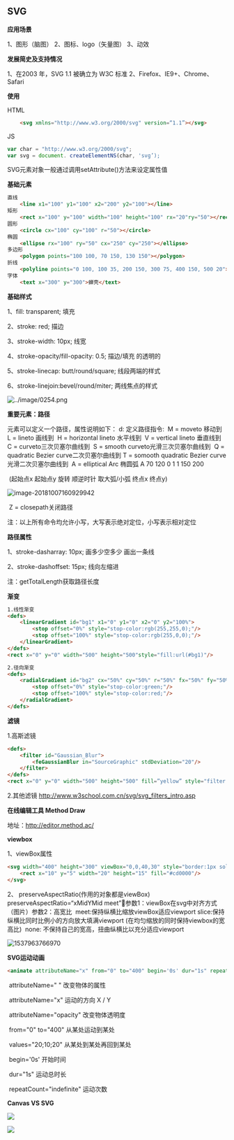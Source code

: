 ## SVG

**应用场景**

1、图形（脑图）
2、图标、logo（矢量图）
3、动效

**发展简史及支持情况**

1、在2003 年，SVG 1.1 被确立为 W3C 标准
2、Firefox、IE9+、Chrome、Safari

**使用**

HTML

```html
    <svg xmlns="http://www.w3.org/2000/svg" version=“1.1”></svg>
```

JS

```javascript
var char = "http://www.w3.org/2000/svg";
var svg = document. createElementNS(char, 'svg’);
```

SVG元素对象一般通过调用setAttribute()方法来设定属性值

**基础元素**

```html
直线
	<line x1="100" y1="100" x2="200" y2="100"></line>
矩形
	<rect x="100" y="100" width="100" height="100" rx="20"ry="50"></rect>
圆形
	<circle cx="100" cy="100" r="50"></circle>
椭圆
	<ellipse rx="100" ry="50" cx="250" cy="250"></ellipse>
多边形
	<polygon points="100 100, 70 150, 130 150"></polygon>
折线
	<polyline points="0 100, 100 35, 200 150, 300 75, 400 150, 500 20"></polyline>
字体
	<text x="300" y="300">蝉壳</text>
```

**基础样式**

1、fill: transparent;  填充

2、stroke: red;  描边

3、stroke-width: 10px;  线宽

4、stroke-opacity/fill-opacity: 0.5;  描边/填充 的透明的

5、stroke-linecap: butt/round/square;  线段两端的样式

6、stroke-linejoin:bevel/round/miter; 两线焦点的样式 

![../image/0254.png](../image/0254.png)



**重要元素：路径**

<path>元素可以定义一个路径，属性说明如下：
d: 定义路径指令:
​	M = moveto 移动到
​	L = lineto 画线到
​	H = horizontal lineto 水平线到
​	V = vertical lineto 垂直线到
​	C = curveto三次贝塞尔曲线到
​	S = smooth curveto光滑三次贝塞尔曲线到
​	Q = quadratic Bezier curve二次贝塞尔曲线到
​	T = somooth quadratic Bezier curve 光滑二次贝塞尔曲线到
​	A = elliptical Arc 椭圆弧 A 70 120 0 1 1 150 200 

​	(起始点x  起始点y  旋转  顺逆时针  取大弧/小弧  终点x  终点y)

![image-20181007160929942](../image/image-20181007160929942.png)

​	Z = closepath关闭路径

注：以上所有命令均允许小写，大写表示绝对定位，小写表示相对定位



**路径属性**

1、stroke-dasharray: 10px; 画多少空多少 画出一条线

2、stroke-dashoffset: 15px;  线向左缩进

注：getTotalLength获取路径长度

**渐变**

```html
1.线性渐变
<defs>
    <linearGradient id="bg1" x1="0" y1="0" x2="0" y2="100%">
        <stop offset="0%" style="stop-color:rgb(255,255,0);"/>
        <stop offset="100%" style="stop-color:rgb(255,0,0);"/>
    </linearGradient>
</defs>
<rect x="0" y="0" width="500" height="500"style="fill:url(#bg1)"/>

2.径向渐变
<defs>
    <radialGradient id="bg2" cx="50%" cy="50%" r="50%" fx="50%" fy="50%">
        <stop offset="0%" style="stop-color:green;"/>
        <stop offset="100%" style="stop-color:red;"/>
    </radialGradient>
</defs>

```



**滤镜**

1.高斯滤镜

```html
<defs>
    <filter id="Gaussian_Blur">
        <feGaussianBlur in="SourceGraphic" stdDeviation="20"/>
    </filter>
</defs>
<rect x="0" y="0" width="500" height="500" fill=”yellow” style="filter:url(#Gaussian_Blur)"/>


```

2.其他滤镜
http://www.w3school.com.cn/svg/svg_filters_intro.asp



**在线编辑工具 Method Draw**

地址：http://editor.method.ac/



**viewbox**

1、viewBox属性

```html
<svg width="400" height="300" viewBox="0,0,40,30" style="border:1px solid #cd0000;">
    <rect x="10" y="5" width="20" height="15" fill="#cd0000"/>
</svg>
```

2、  preserveAspectRatio(作用的对象都是viewBox) 
​	preserveAspectRatio=“xMidYMid meet”参数1：viewBox在svg中对齐方式（图片）
​	参数2：高宽比
​	meet:保持纵横比缩放viewBox适应viewport
​	slice:保持纵横比同时比例小的方向放大填满viewport  (在均匀缩放的同时保持viewbox的宽高比)
​	none: 不保持自己的宽高，扭曲纵横比以充分适应viewport

![1537963766970](C:\Users\86185\AppData\Roaming\Typora\typora-user-images\1537963766970.png)



**SVG运动动画**

```html
<animate attributeName="x" from="0" to="400" begin='0s' dur="1s" repeatCount="indefinite"> </animate>
```

​	attributeName=" " 改变物体的属性 

​	attributeName="x" 运动的方向 X / Y 

​	attributeName="opacity" 改变物体透明度

​	from="0" to="400"  从某处运动到某处

​	values="20;10;20"  从某处到某处再回到某处

​	begin='0s'  开始时间

​	dur="1s"  运动总时长

​	repeatCount="indefinite"  运动次数 



**Canvas VS SVG**  

![](../image/canvas1.png)

![](../image/canvas2.png)

## 